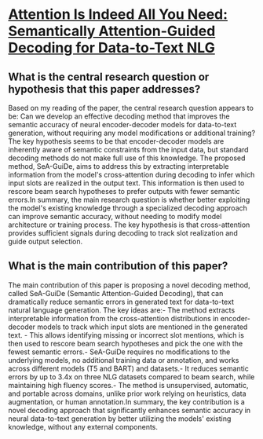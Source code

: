 # [Attention Is Indeed All You Need: Semantically Attention-Guided Decoding   for Data-to-Text NLG](https://arxiv.org/abs/2109.07043)

## What is the central research question or hypothesis that this paper addresses?

Based on my reading of the paper, the central research question appears to be: Can we develop an effective decoding method that improves the semantic accuracy of neural encoder-decoder models for data-to-text generation, without requiring any model modifications or additional training?The key hypothesis seems to be that encoder-decoder models are inherently aware of semantic constraints from the input data, but standard decoding methods do not make full use of this knowledge. The proposed method, SeA-GuiDe, aims to address this by extracting interpretable information from the model's cross-attention during decoding to infer which input slots are realized in the output text. This information is then used to rescore beam search hypotheses to prefer outputs with fewer semantic errors.In summary, the main research question is whether better exploiting the model's existing knowledge through a specialized decoding approach can improve semantic accuracy, without needing to modify model architecture or training process. The key hypothesis is that cross-attention provides sufficient signals during decoding to track slot realization and guide output selection.


## What is the main contribution of this paper?

The main contribution of this paper is proposing a novel decoding method, called SeA-GuiDe (Semantic Attention-Guided Decoding), that can dramatically reduce semantic errors in generated text for data-to-text natural language generation. The key ideas are:- The method extracts interpretable information from the cross-attention distributions in encoder-decoder models to track which input slots are mentioned in the generated text. - This allows identifying missing or incorrect slot mentions, which is then used to rescore beam search hypotheses and pick the one with the fewest semantic errors.- SeA-GuiDe requires no modifications to the underlying models, no additional training data or annotation, and works across different models (T5 and BART) and datasets.- It reduces semantic errors by up to 3.4x on three NLG datasets compared to beam search, while maintaining high fluency scores.- The method is unsupervised, automatic, and portable across domains, unlike prior work relying on heuristics, data augmentation, or human annotation.In summary, the key contribution is a novel decoding approach that significantly enhances semantic accuracy in neural data-to-text generation by better utilizing the models' existing knowledge, without any external components.
